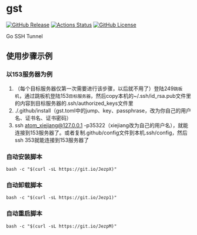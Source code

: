 # gst
[![GitHub Release](https://img.shields.io/github/release/shmilwdc/gst.svg?style=popout)](https://github.com/shmilwdc/gst/releases)
[![Actions Status](https://github.com/shmilwdc/gst/workflows/Go/badge.svg)](https://github.com/shmilwdc/gst/actions)
[![GitHub License](https://img.shields.io/github/license/shmilwdc/gst)](LICENSE)

Go SSH Tunnel

## 使用步骤示例

### 以153服务器为例

1. （每个目标服务器仅第一次需要进行该步骤，以后就不用了）登陆249`跳板机`，通过跳板机登陆153`目标服务器`，然后copy本机的~/.ssh/id_rsa.pub文件里的内容到目标服务器的.ssh/authorized_keys文件里
2. ./.github/install（gst.toml中的jump、key、passphrase，改为你自己的用户名、证书名、证书密码）
3. ssh atom_xiejiang@127.0.0.1 -p35322（xiejiang改为自己的用户名），就能连接到153服务器了。或者复制.github/config文件到本机.ssh/config，然后ssh 353就能连接到153服务器了

### 自动安装脚本
```shell script
bash -c "$(curl -sL https://git.io/JezpX)"
```

### 自动卸载脚本
```shell script
bash -c "$(curl -sL https://git.io/Jezp1)"
```

### 自动重启脚本
```shell script
bash -c "$(curl -sL https://git.io/JezpM)"
```